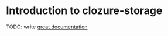 # Introduction to clozure-storage

TODO: write [great documentation](http://jacobian.org/writing/what-to-write/)
